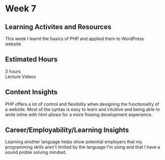 # Week 7

## Learning Activites and Resources

This week I learnt the basics of PHP and applied them to WordPress website

## Estimated Hours

3 hours  
Lecture Videos

## Content Insights

PHP offers a lot of control and flexibility when designing the functionality of a website. Most of the syntax is easy to learn and intuitive and being able to write inline with html allows for a more flowing development experience.

## Career/Employability/Learning Insights

Learning another language helps show potential employers that my programming skills aren't limited by the language I'm using and that I have a sound proble solving mindset.
